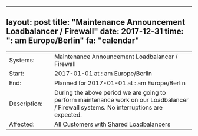 --- 
 layout: post 
 title: "Maintenance Announcement Loadbalancer / Firewall" 
 date: 2017-12-31 
 time: ": am Europe/Berlin" 
 fa: "calendar" 
 --- 
 |                   |   |                                                                      | 
 |-------------------|---|----------------------------------------------------------------------| 
 | Systems:          |   | Maintenance Announcement Loadbalancer / Firewall| 
 | Start:            |   | 2017-01-01 at : am Europe/Berlin | 
 | End:              |   | Planned for 2017-01-01 at : am  Europe/Berlin | 
 | Description:      |   | During the above period we are going to perform maintenance work on our Loadbalancer / Firewall systems. No interruptions are expected. | 
 | Affected:         |   |All Customers with Shared Loadbalancers | 
